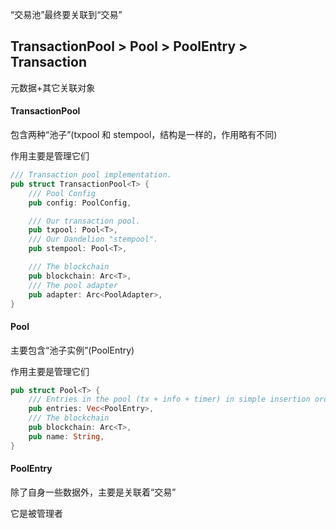 “交易池”最终要关联到“交易”

## TransactionPool &gt; Pool &gt; PoolEntry &gt; Transaction

元数据+其它关联对象

#### TransactionPool

包含两种“池子”\(txpool 和 stempool，结构是一样的，作用略有不同\)

作用主要是管理它们

```rust
/// Transaction pool implementation.
pub struct TransactionPool<T> {
	/// Pool Config
	pub config: PoolConfig,

	/// Our transaction pool.
	pub txpool: Pool<T>,
	/// Our Dandelion "stempool".
	pub stempool: Pool<T>,

	/// The blockchain
	pub blockchain: Arc<T>,
	/// The pool adapter
	pub adapter: Arc<PoolAdapter>,
}
```

#### Pool

主要包含“池子实例”\(PoolEntry\)

作用主要是管理它们

```rust
pub struct Pool<T> {
	/// Entries in the pool (tx + info + timer) in simple insertion order.
	pub entries: Vec<PoolEntry>,
	/// The blockchain
	pub blockchain: Arc<T>,
	pub name: String,
}
```

#### PoolEntry

除了自身一些数据外，主要是关联着“交易”

它是被管理者

